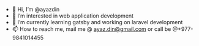- 👋 Hi, I’m @ayazdin
- 👀 I’m interested in web application development
- 🌱 I’m currently learning gatsby and working on laravel development
- 📫 How to reach me, mail me @ ayaz.din@gmail.com or call be @+977-9841014455


